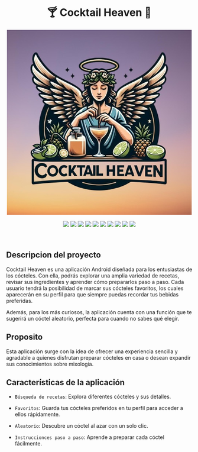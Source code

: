 <h1 align="center">🍸 Cocktail Heaven 🍹</h1>
<p align="center"> 
  <img src=https://github.com/GaelRGuerreiro/Cocktail-Heaven/blob/main/logoCH.jpg>
</p>


<p align="center">
  <img src="https://img.shields.io/badge/Status-En Desarrollo-brightgreen">
  <img src="https://img.shields.io/badge/Platform-Android-green">
  <img src="https://img.shields.io/badge/Database-SQLite-blue">
  <img src="https://img.shields.io/badge/Backend-Django-yellowgreen">
  <img src="https://img.shields.io/badge/Frontend-Android%20Studio-red">
  <img src="https://img.shields.io/badge/Python-EA4C89?style=for-the-badge&logo=python&logoColor=white&color=641B30&style=plastic">
  <img src="https://img.shields.io/badge/Java-ED8B00?style=for-the-badge&logo=openjdk&logoColor=white&color=641B30&style=plastic">
  <img src="https://img.shields.io/badge/Django-092E20?style=for-the-badge&logo=django&logoColor=white&color=641B30&style=plastic">
  <img src="https://img.shields.io/badge/Android Studio-092E20?style=for-the-badge&logo=androidstudio&color=641B30&logoColor=white&style=plastic">
  <img src="https://img.shields.io/badge/github-%23121011.svg?style=for-the-badge&logo=github&logoColor=white&style=plastic">
</p>

<br/>


## Descripcion del proyecto

Cocktail Heaven es una aplicación Android diseñada para los entusiastas de los cócteles. Con ella, podrás explorar una amplia variedad de recetas, revisar sus ingredientes y aprender cómo prepararlos paso a paso. Cada usuario tendrá la posibilidad de marcar sus cócteles favoritos, los cuales aparecerán en su perfil para que siempre puedas recordar tus bebidas preferidas.

Además, para los más curiosos, la aplicación cuenta con una función que te sugerirá un cóctel aleatorio, perfecta para cuando no sabes qué elegir.

## Proposito

Esta aplicación surge con la idea de ofrecer una experiencia sencilla y agradable a quienes disfrutan preparar cócteles en casa o desean expandir sus conocimientos sobre mixología.

## Características de la aplicación 

* `Búsqueda de recetas`:  Explora diferentes cócteles y sus detalles.
  
* `Favoritos`:  Guarda tus cócteles preferidos en tu perfil para acceder a ellos rápidamente.

* `Aleatorio`:  Descubre un cóctel al azar con un solo clic.

* `Instruccionces paso a paso`:  Aprende a preparar cada cóctel fácilmente.

